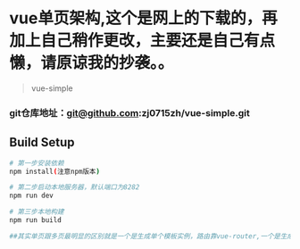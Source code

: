 # vue单页架构,这个是网上的下载的，再加上自己稍作更改，主要还是自己有点懒，请原谅我的抄袭。。
> vue-simple

### git仓库地址：git@github.com:zj0715zh/vue-simple.git

## Build Setup

``` bash
# 第一步安装依赖
npm install(注意npm版本)

# 第二步启动本地服务器，默认端口为8282
npm run dev

# 第三步本地构建
npm run build

##其实单页跟多页最明显的区别就是一个是生成单个模板实例，路由靠vue-router,一个是生成多个模板实例，路由可以由后端控制，具体可以看build目录下的webpack.prod.conf.js文件
